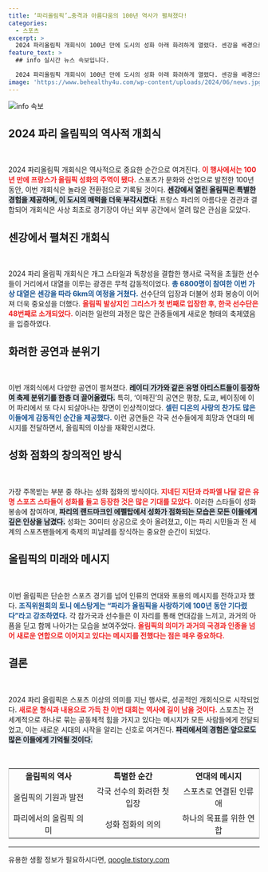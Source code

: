 ```yaml
---
title: ‘파리올림픽’…충격과 아름다움의 100년 역사가 펼쳐졌다!
categories:
  - 스포츠
excerpt: >
  2024 파리올림픽 개회식이 100년 만에 도시의 성화 아래 화려하게 열렸다. 센강을 배경으로 환상적인 퍼포먼스와 선수단의 보트 행진이 펼쳐지며 전 세계의 열기를 모았다.
feature_text: >
  ## info 실시간 뉴스 속보입니다.

  2024 파리올림픽 개회식이 100년 만에 도시의 성화 아래 화려하게 열렸다. 센강을 배경으로 환상적인 퍼포먼스와 선수단의 보트 행진이 펼쳐지며 전 세계의 열기를 모았다.
image: 'https://www.behealthy4u.com/wp-content/uploads/2024/06/news.jpg'
---
```


<p><img src="https://www.behealthy4u.com/wp-content/uploads/2024/06/news.jpg" alt="info 속보" /></p>

<h2 data-ke-size="size26">2024 파리 올림픽의 역사적 개회식</h2>

<p data-ke-size="size16">&nbsp;</p>

<p>2024 파리올림픽 개회식은 역사적으로 중요한 순간으로 여겨진다. <b><span style="color: #ee2323;">이 행사에서는 100년 만에 프랑스가 올림픽 성화의 주역이 됐다.</span></b> 스포츠가 문화와 산업으로 발전한 100년 동안, 이번 개회식은 놀라운 전환점으로 기록될 것이다. <b><span style="background-color: #21538527;">센강에서 열린 올림픽은 특별한 경험을 제공하며, 이 도시의 매력을 더욱 부각시켰다.</span></b> 프랑스 파리의 아름다운 경관과 결합되어 개회식은 사상 최초로 경기장이 아닌 외부 공간에서 열려 많은 관심을 모았다. </p>

<h2 data-ke-size="size26">센강에서 펼쳐진 개회식</h2>

<p data-ke-size="size16">&nbsp;</p>

<p>2024 파리 올림픽 개회식은 개그 스타일과 독창성을 결합한 행사로 국적을 초월한 선수들이 거리에서 대열을 이루는 광경은 무척 감동적이었다. <b><span style="color: #1a5490;">총 6800명이 참여한 이번 가상 대열은 센강을 따라 6km의 여정을 거쳤다.</span></b> 선수단의 입장과 더불어 성화 봉송이 이어져 더욱 중요성을 더했다. <b><span style="color: #ee2323;">올림픽 발상지인 그리스가 첫 번째로 입장한 후, 한국 선수단은 48번째로 소개되었다.</span></b> 이러한 일련의 과정은 많은 관중들에게 새로운 형태의 축제였음을 입증하였다.</p>

<h2 data-ke-size="size26">화려한 공연과 분위기</h2>

<p data-ke-size="size16">&nbsp;</p>

<p>이번 개회식에서 다양한 공연이 펼쳐졌다. <b><span style="background-color: #21538527;">레이디 가가와 같은 유명 아티스트들이 등장하여 축제 분위기를 한층 더 끌어올렸다.</span></b> 특히, ‘이매진’의 공연은 평창, 도쿄, 베이징에 이어 파리에서 또 다시 되살아나는 장면이 인상적이었다. <b><span style="color: #1a5490;">셀린 디온의 사랑의 찬가도 많은 이들에게 감동적인 순간을 제공했다.</span></b> 이런 공연들은 각국 선수들에게 희망과 연대의 메시지를 전달하면서, 올림픽의 이상을 재확인시켰다.</p>

<h2 data-ke-size="size26">성화 점화의 창의적인 방식</h2>

<p data-ke-size="size16">&nbsp;</p>

<p>가장 주목받는 부분 중 하나는 성화 점화의 방식이다. <b><span style="color: #ee2323;">지네딘 지단과 라파엘 나달 같은 유명 스포츠 스타들이 성화를 들고 등장한 것은 많은 기대를 모았다.</span></b> 이러한 스타들이 성화 봉송에 참여하며, <b><span style="background-color: #21538527;">파리의 랜드마크인 에펠탑에서 성화가 점화되는 모습은 모든 이들에게 깊은 인상을 남겼다.</span></b> 성화는 30미터 상공으로 솟아 올려졌고, 이는 파리 시민들과 전 세계의 스포츠팬들에게 축제의 피날레를 장식하는 중요한 순간이 되었다.</p>

<h2 data-ke-size="size26">올림픽의 미래와 메시지</h2>

<p data-ke-size="size16">&nbsp;</p>

<p>이번 올림픽은 단순한 스포츠 경기를 넘어 인류의 연대와 포용의 메시지를 전하고자 했다. <b><span style="color: #1a5490;">조직위원회의 토니 에스탕게는 “파리가 올림픽을 사랑하기에 100년 동안 기다렸다”라고 강조하였다.</span></b> 각 참가국과 선수들은 이 자리를 통해 연대감을 느끼고, 과거의 아픔을 딛고 함께 나아가는 모습을 보여주었다. <b><span style="color: #ee2323;">올림픽의 의미가 과거의 국경과 인종을 넘어 새로운 연합으로 이어지고 있다는 메시지를 전했다는 점은 매우 중요하다.</span></b></p>

<h2 data-ke-size="size26">결론</h2>

<p data-ke-size="size16">&nbsp;</p>

<p>2024 파리 올림픽은 스포츠 이상의 의미를 지닌 행사로, 성공적인 개회식으로 시작되었다. <b><span style="color: #ee2323;">새로운 형식과 내용으로 가득 찬 이번 대회는 역사에 길이 남을 것이다.</span></b> 스포츠는 전 세계적으로 하나로 묶는 공동체적 힘을 가지고 있다는 메시지가 모든 사람들에게 전달되었고, 이는 새로운 시대의 시작을 알리는 신호로 여겨진다. <b><span style="background-color: #21538527;">파리에서의 경험은 앞으로도 많은 이들에게 기억될 것이다.</span></b> </p>

<p data-ke-size="size16">&nbsp;</p>

<table style="width: 100%; border: 1px solid #ccc; border-collapse: collapse;">
    <tr>
        <td style="text-align: center; height: 17px;"><b>올림픽의 역사</b></td>
        <td style="text-align: center; height: 17px;"><b>특별한 순간</b></td>
        <td style="text-align: center; height: 17px;"><b>연대의 메시지</b></td>
    </tr>
    <tr>
        <td style="text-align: center; height: 17px;">올림픽의 기원과 발전</td>
        <td style="text-align: center; height: 17px;">각국 선수의 화려한 첫 입장</td>
        <td style="text-align: center; height: 17px;">스포츠로 연결된 인류애</td>
    </tr>
    <tr>
        <td style="text-align: center; height: 17px;">파리에서의 올림픽 의미</td>
        <td style="text-align: center; height: 17px;">성화 점화의 의의</td>
        <td style="text-align: center; height: 17px;">하나의 목표를 위한 연합</td>
    </tr>
</table>

<hr>
유용한 생활 정보가 필요하시다면, <a href="https://qoogle.tistory.com" rel="dofollow">qoogle.tistory.com</a>


